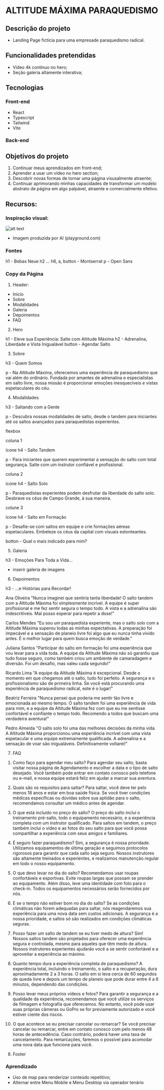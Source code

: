 # ALTITUDE MÁXIMA PARAQUEDISMO

## Descrição do projeto

- Landing Page fictícia para uma empresade paraquedismo radical.

## Funcionalidades pretendidas

- Vídeo 4k contínuo no hero;
- Seção galeria altamente interativa;

## Tecnologias 

### Front-end

- React
- Typescript
- Tailwind
- Vite

### Back-end

## Objetivos do projeto

1) Continuar meus aprendizados em front-end;
2) Aprender a usar um vídeo no hero section;
3) Descobrir novas formas de tornar uma página visusalmente atraente;
4) Continuar aprimorando minhas capacidades de transformar um modelo abstrato de página em algo palpável, atraente e comercialmente efetivo.

## Recursos:

### Inspiração visual:

![alt text](image.png)

- Imagem produzida por AI (playground.com)

### Fontes

h1 - Bebas Neue
h2 ... h6, a, button - Montserrat
p - Open Sans

### Copy da Página

1) Header:

- Inicio
- Sobre
- Modalidades
- Galeria
- Depoimentos
- FAQ

2) Hero

h1 - Eleve sua Experiência: Salte com Altitude Máxima
h2 - Adrenalina, Liberdade e Vista Inigualável
button - Agendar Salto

3) Sobre

h3 - Quem Somos

p - Na Altitude Máxima, oferecemos uma experiência de paraquedismo que vai além do ordinário. Fundada por amantes de adrenalina e especialistas em salto livre, nossa missão é proporcionar emoções inesquecíveis e vistas espetaculares do céu.

4) Modalidades

h3 - Saltando com a Gente

p - Descubra nossas modalidades de salto, desde o tandem para iniciantes até os saltos avançados para paraquedistas experientes.

flexbox

coluna 1

ícone
h4 - Salto Tandem

p - Para iniciantes que querem experimentar a sensação do salto com total segurança. Salte com um instrutor confiável e profissional.

coluna 2

ícone
h4 - Salto Solo

p - Paraquedistas experientes podem desfrutar da liberdade do salto solo. Desbrave os céus de Campo Grande, à sua maneira.

colune 3

ícone
h4 - Salto em Formação

p - Desafie-se com saltos em equipe e crie formações aéreas espetaculares. Embeleze os céus da capital com visuais estonteantes.

button - Qual o mais indicado para mim?

5) Galeria

h3 - Emoções Para Toda a Vida...

- inserir galeria de imagens

6) Depoimentos

h3 - ...e Histórias para Recordar!

Ana Oliveira
"Nunca imaginei que sentiria tanta liberdade! O salto tandem com a Altitude Máxima foi simplesmente incrível. A equipe é super profissional e me fez sentir segura o tempo todo. A vista e a adrenalina são indescritíveis. Mal posso esperar para repetir a dose!"

Carlos Mendes
"Eu sou um paraquedista experiente, mas o salto solo com a Altitude Máxima superou todas as minhas expectativas. A preparação foi impecável e a sensação de planeio livre foi algo que eu nunca tinha vivido antes. É o melhor lugar para quem busca emoção de verdade."

Juliana Santos
"Participar do salto em formação foi uma experiência que vou levar para a vida toda. A equipe da Altitude Máxima não só garantiu que tudo fosse seguro, como também criou um ambiente de camaradagem e diversão. Foi um desafio, mas valeu cada segundo!"

Ricardo Lima
"A equipe da Altitude Máxima é excepcional. Desde o momento em que chegamos até o salto, tudo foi perfeito. A segurança e o profissionalismo são de primeira linha. Se você está procurando uma experiência de paraquedismo radical, este é o lugar!"

Beatriz Ferreira
"Nunca pensei que poderia me sentir tão livre e emocionada ao mesmo tempo. O salto tandem foi uma experiência de vida para mim, e a equipe da Altitude Máxima fez com que eu me sentisse confortável e confiante o tempo todo. Recomendo a todos que buscam uma verdadeira aventura!"

Pedro Almeida
"O salto solo foi uma das melhores decisões da minha vida. A Altitude Máxima proporcionou uma experiência incrível com uma vista espetacular e uma equipe extremamente qualificada. A adrenalina e a sensação de voar são inigualáveis. Definitivamente voltarei!"

7) FAQ

1. Como faço para agendar meu salto?
Para agendar seu salto, basta visitar nossa página de Agendamento e escolher a data e o tipo de salto desejado. Você também pode entrar em contato conosco pelo telefone ou e-mail, e nossa equipe estará feliz em ajudar a marcar sua aventura.

2. Quais são os requisitos para saltar?
Para saltar, você deve ter pelo menos 18 anos e estar em boa saúde física. Se você tiver condições médicas específicas ou dúvidas sobre sua aptidão para o salto, recomendamos consultar um médico antes de agendar.

3. O que está incluído no preço do salto?
O preço do salto inclui o treinamento pré-salto, todo o equipamento necessário, e a experiência completa com um instrutor qualificado. Para saltos em tandem, o preço também inclui o vídeo e as fotos do seu salto para que você possa compartilhar a experiência com seus amigos e familiares.

4. É seguro fazer paraquedismo?
Sim, a segurança é nossa prioridade. Utilizamos equipamentos de última geração e seguimos protocolos rigorosos para garantir que cada salto seja seguro. Nossos instrutores são altamente treinados e experientes, e realizamos manutenção regular em todo o nosso equipamento.

5. O que devo levar no dia do salto?
Recomendamos usar roupas confortáveis e esportivas. Evite roupas largas que possam se prender ao equipamento. Além disso, leve uma identidade com foto para o check-in. Todos os equipamentos necessários serão fornecidos por nós.

6. E se o tempo não estiver bom no dia do salto?
Se as condições climáticas não forem adequadas para saltar, nós reagendaremos sua experiência para uma nova data sem custos adicionais. A segurança é a nossa prioridade, e saltos só são realizados em condições climáticas seguras.

7. Posso fazer um salto de tandem se eu tiver medo de altura?
Sim! Nossos saltos tandem são projetados para oferecer uma experiência segura e controlada, mesmo para aqueles que têm medo de altura. Nossos instrutores experientes ajudarão você a se sentir confortável e a aproveitar a experiência ao máximo.

8. Quanto tempo dura a experiência completa de paraquedismo?
A experiência total, incluindo o treinamento, o salto e a recuperação, dura aproximadamente 2 a 3 horas. O salto em si leva cerca de 60 segundos de queda livre e depois um tempo de planeio que pode durar entre 4 a 6 minutos, dependendo das condições.

9. Posso levar meus próprios vídeos e fotos?
Para garantir a segurança e a qualidade da experiência, recomendamos que você utilize os serviços de filmagem e fotografia que oferecemos. No entanto, você pode usar suas próprias câmeras ou GoPro se for previamente autorizado e você estiver ciente dos riscos.

10. O que acontece se eu precisar cancelar ou remarcar?
Se você precisar cancelar ou remarcar, entre em contato conosco com pelo menos 48 horas de antecedência. Caso contrário, poderá haver uma taxa de cancelamento. Para remarcações, faremos o possível para acomodar uma nova data que funcione para você.

8) Footer

### Aprendizado

* Uso de map para renderizar conteúdo repetitivo;
* Alternar entre Menu Mobile e Menu Desktop via operador tenário